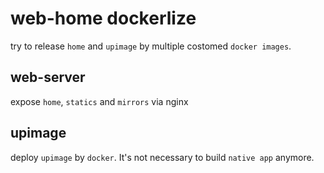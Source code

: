 # web-home dockerlize

try to release `home` and `upimage` by multiple costomed `docker images`.

## web-server

expose `home`, `statics` and `mirrors` via nginx

## upimage

deploy `upimage` by `docker`. It's not necessary to build `native app` anymore.
